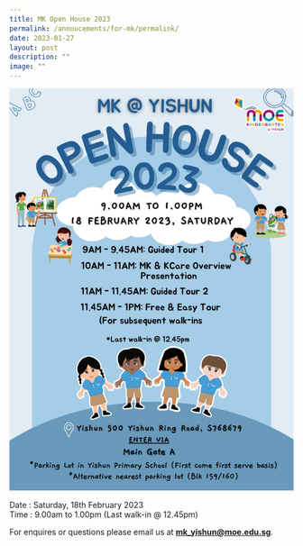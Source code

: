 ```yaml
---
title: MK Open House 2023
permalink: /annoucements/for-mk/permalink/
date: 2023-01-27
layout: post
description: ""
image: ""
---
```

![](/images/MK%20YPS/MK%20Open%20House%202023/MK_YPS_Open_House_2023.jpeg)

Date : Saturday, 18th February 2023
<br>Time : 9.00am to 1.00pm (Last walk-in @ 12.45pm)

For enquires or questions please email us at **mk_yishun@moe.edu.sg**.